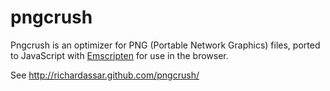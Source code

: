 # pngcrush

Pngcrush is an optimizer for PNG (Portable Network Graphics) files, ported to JavaScript with [Emscripten](http://emscripten.org/) for use in the browser.

See http://richardassar.github.com/pngcrush/
